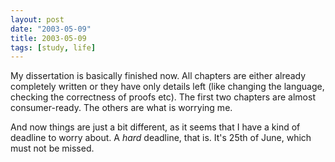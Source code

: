 ```yaml
---
layout: post
date: "2003-05-09"
title: 2003-05-09
tags: [study, life]
---
```

My dissertation is basically finished now. All chapters are either
already completely written or they have only details left (like
changing the language, checking the correctness of proofs etc). The
first two chapters are almost consumer-ready. The others are what
is worrying me.

And now things are just a bit different, as it seems that I have a
kind of deadline to worry about. A *hard* deadline, that is. It's
25th of June, which must not be missed.


